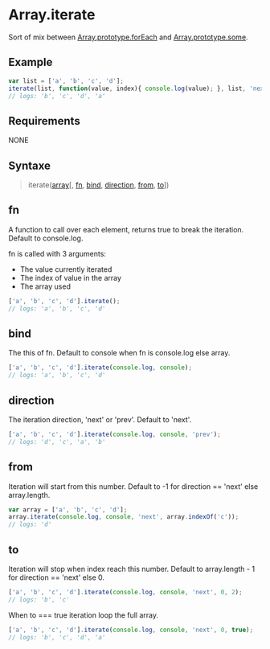 Array.iterate
=============

Sort of mix between [Array.prototype.forEach](https://developer.mozilla.org/fr/docs/JavaScript/Reference/Global_Objects/Array/forEach) and [Array.prototype.some](https://developer.mozilla.org/en-US/docs/Web/JavaScript/Reference/Global_Objects/Array/some).

## Example

```javascript
var list = ['a', 'b', 'c', 'd'];
iterate(list, function(value, index){ console.log(value); }, list, 'next', list.indexOf('a'), true);
// logs: 'b', 'c', 'd', 'a'
```

## Requirements

NONE

## Syntaxe

>iterate([array](#array)[, [fn](#fn), [bind](#bind), [direction](#direction), [from](#from), [to](#to)])

## fn

A function to call over each element, returns true to break the iteration. Default to console.log.  

fn is called with 3 arguments:

- The value currently iterated
- The index of value in the array
- The array used

```javascript
['a', 'b', 'c', 'd'].iterate();
// logs: 'a', 'b', 'c', 'd'
```

## bind

The this of fn. Default to console when fn is console.log else array.

```javascript
['a', 'b', 'c', 'd'].iterate(console.log, console);
// logs: 'a', 'b', 'c', 'd'
```

## direction

The iteration direction, 'next' or 'prev'. Default to 'next'.

```javascript
['a', 'b', 'c', 'd'].iterate(console.log, console, 'prev');
// logs: 'd', 'c', 'a', 'b'
```

## from

Iteration will start from this number. Default to -1 for direction == 'next' else array.length.

```javascript
var array = ['a', 'b', 'c', 'd'];
array.iterate(console.log, console, 'next', array.indexOf('c'));
// logs: 'd'
```

## to

Iteration will stop when index reach this number. Default to array.length - 1 for direction == 'next' else 0.

```javascript
['a', 'b', 'c', 'd'].iterate(console.log, console, 'next', 0, 2);
// logs: 'b', 'c'
```

When to === true iteration loop the full array.

```javascript
['a', 'b', 'c', 'd'].iterate(console.log, console, 'next', 0, true);
// logs: 'b', 'c', 'd', 'a'
```
